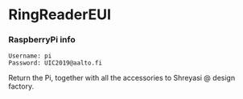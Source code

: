 # RingReaderEUI

### RaspberryPi info
```
Username: pi  
Password: UIC2019@aalto.fi
```

Return the Pi, together with all the accessories to Shreyasi @ design factory.
